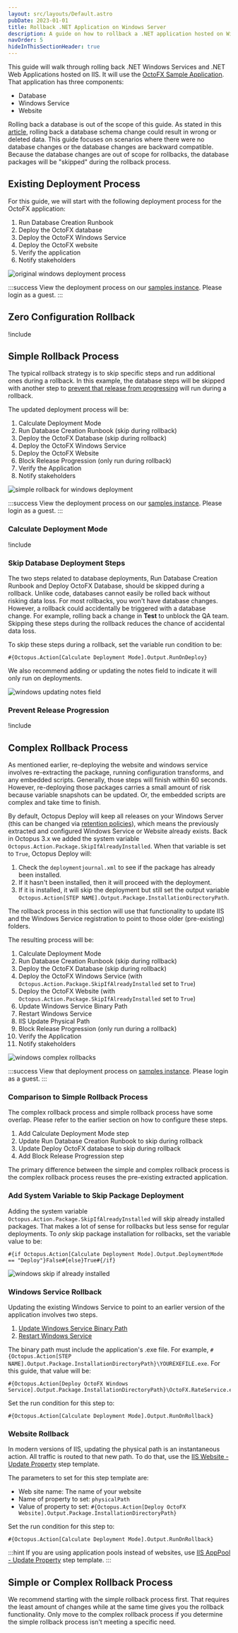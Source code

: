 ```yaml
---
layout: src/layouts/Default.astro
pubDate: 2023-01-01
title: Rollback .NET Application on Windows Server
description: A guide on how to rollback a .NET application hosted on Windows Servers.
navOrder: 5
hideInThisSectionHeader: true
---
```


This guide will walk through rolling back .NET Windows Services and .NET Web Applications hosted on IIS.  It will use the [OctoFX Sample Application](https://github.com/OctopusSamples/OctoFX).  That application has three components:

- Database
- Windows Service
- Website

Rolling back a database is out of the scope of this guide.  As stated in this [article](https://octopus.com/blog/database-rollbacks-pitfalls), rolling back a database schema change could result in wrong or deleted data.  This guide focuses on scenarios where there were no database changes or the database changes are backward compatible.  Because the database changes are out of scope for rollbacks, the database packages will be "skipped" during the rollback process.

## Existing Deployment Process

For this guide, we will start with the following deployment process for the OctoFX application:

1. Run Database Creation Runbook
1. Deploy the OctoFX database
1. Deploy the OctoFX Windows Service
1. Deploy the OctoFX website
1. Verify the application
1. Notify stakeholders

![original windows deployment process](images/original-windows-deployment-process.png)

:::success
View the deployment process on our [samples instance](https://samples.octopus.app/app#/Spaces-762/projects/01-octofx-original/deployments/process).  Please login as a guest.
:::

## Zero Configuration Rollback
!include <zero-configuration-rollback>

## Simple Rollback Process

The typical rollback strategy is to skip specific steps and run additional ones during a rollback.  In this example, the database steps will be skipped with another step to [prevent that release from progressing](/docs/releases/prevent-release-progression.md) will run during a rollback.

The updated deployment process will be:

1. Calculate Deployment Mode
1. Run Database Creation Runbook (skip during rollback)
1. Deploy the OctoFX Database (skip during rollback)
1. Deploy the OctoFX Windows Service
1. Deploy the OctoFX Website
1. Block Release Progression (only run during rollback)
1. Verify the Application
1. Notify stakeholders

![simple rollback for windows deployment](images/windows-simple-rollback-process.png)

:::success
View the deployment process on our [samples instance](https://samples.octopus.app/app#/Spaces-762/projects/02-octofx-simple-rollback/deployments/process).  Please login as a guest.
:::

### Calculate Deployment Mode

!include <calculate-deployment-mode>

### Skip Database Deployment Steps

The two steps related to database deployments, Run Database Creation Runbook and Deploy OctoFX Database, should be skipped during a rollback.  Unlike code, databases cannot easily be rolled back without risking data loss.  For most rollbacks, you won't have database changes.  However, a rollback could accidentally be triggered with a database change.  For example, rolling back a change in **Test** to unblock the QA team.   Skipping these steps during the rollback reduces the chance of accidental data loss.  

To skip these steps during a rollback, set the variable run condition to be:

```
#{Octopus.Action[Calculate Deployment Mode].Output.RunOnDeploy}
```

We also recommend adding or updating the notes field to indicate it will only run on deployments.

![windows updating notes field](images/windows-updating-notes-field.png)

### Prevent Release Progression

!include <prevent-release-progression>

## Complex Rollback Process

As mentioned earlier, re-deploying the website and windows service involves re-extracting the package, running configuration transforms, and any embedded scripts.  Generally, those steps will finish within 60 seconds.  However, re-deploying those packages carries a small amount of risk because variable snapshots can be updated.  Or, the embedded scripts are complex and take time to finish.  

By default, Octopus Deploy will keep all releases on your Windows Server (this can be changed via [retention policies](/docs/administration/retention-policies/index.md)), which means the previously extracted and configured Windows Service or Website already exists.  Back in Octopus 3.x we added the system variable `Octopus.Action.Package.SkipIfAlreadyInstalled`.  When that variable is set to `True`, Octopus Deploy will:

1. Check the `deploymentjournal.xml` to see if the package has already been installed.
2. If it hasn't been installed, then it will proceed with the deployment.
3. If it is installed, it will skip the deployment but still set the output variable `Octopus.Action[STEP NAME].Output.Package.InstallationDirectoryPath`.

The rollback process in this section will use that functionality to update IIS and the Windows Service registration to point to those older (pre-existing) folders.

The resulting process will be:

1. Calculate Deployment Mode
1. Run Database Creation Runbook (skip during rollback)
1. Deploy the OctoFX Database (skip during rollback)
1. Deploy the OctoFX Windows Service (with `Octopus.Action.Package.SkipIfAlreadyInstalled` set to `True`)
1. Deploy the OctoFX Website  (with `Octopus.Action.Package.SkipIfAlreadyInstalled` set to `True`)
1. Update Windows Service Binary Path
1. Restart Windows Service
1. IIS Update Physical Path
1. Block Release Progression (only run during a rollback)
1. Verify the Application
1. Notify stakeholders

![windows complex rollbacks](images/windows-complex-rollbacks.png)

:::success
View that deployment process on [samples instance](https://samples.octopus.app/app#/Spaces-762/projects/03-octofx-complex-rollback/deployments/process).  Please login as a guest.
:::

### Comparison to Simple Rollback Process

The complex rollback process and simple rollback process have some overlap.  Please refer to the earlier section on how to configure these steps.

1. Add Calculate Deployment Mode step
1. Update Run Database Creation Runbook to skip during rollback
1. Update Deploy OctoFX database to skip during rollback
1. Add Block Release Progression step

The primary difference between the simple and complex rollback process is the complex rollback process reuses the pre-existing extracted application.

### Add System Variable to Skip Package Deployment

Adding the system variable `Octopus.Action.Package.SkipIfAlreadyInstalled` will skip already installed packages.  That makes a lot of sense for rollbacks but less sense for regular deployments.  To _only_ skip package installation for rollbacks, set the variable value to be:

```
#{if Octopus.Action[Calculate Deployment Mode].Output.DeploymentMode == "Deploy"}False#{else}True#{/if}
```

![windows skip if already installed](images/windows-skip-if-already-installed.png)

### Windows Service Rollback

Updating the existing Windows Service to point to an earlier version of the application involves two steps.

1. [Update Windows Service Binary Path](https://library.octopus.com/step-templates/b6860fcf-9dee-48a0-afac-85e2098df692/actiontemplate-windows-service-change-binary-path)
1. [Restart Windows Service](https://library.octopus.com/step-templates/d1df734a-c0da-4022-9e70-8e1931b083da/actiontemplate-windows-service-restart)

The binary path must include the application's .exe file.  For example, `#{Octopus.Action[STEP NAME].Output.Package.InstallationDirectoryPath}\YOUREXEFILE.exe`. For this guide, that value will be:

```
#{Octopus.Action[Deploy OctoFX Windows Service].Output.Package.InstallationDirectoryPath}\OctoFX.RateService.exe
```

Set the run condition for this step to:

```
#{Octopus.Action[Calculate Deployment Mode].Output.RunOnRollback}
```

### Website Rollback

In modern versions of IIS, updating the physical path is an instantaneous action.  All traffic is routed to that new path.  To do that, use the [IIS Website - Update Property](https://library.octopus.com/step-templates/34118a0e-f872-435a-8522-d3c7f8515cb8/actiontemplate-iis-website-update-property) step template. 

The parameters to set for this step template are:
- Web site name: The name of your website
- Name of property to set: `physicalPath`
- Value of property to set: `#{Octopus.Action[Deploy OctoFX Website].Output.Package.InstallationDirectoryPath}`

Set the run condition for this step to:

```
#{Octopus.Action[Calculate Deployment Mode].Output.RunOnRollback}
```

:::hint
If you are using application pools instead of websites, use [IIS AppPool - Update Property](https://library.octopus.com/step-templates/183c1676-cb8e-44e8-a348-bbcb2b77536e/actiontemplate-iis-apppool-update-property) step template.
:::

## Simple or Complex Rollback Process

We recommend starting with the simple rollback process first.  That requires the least amount of changes while at the same time gives you the rollback functionality.  Only move to the complex rollback process if you determine the simple rollback process isn't meeting a specific need.